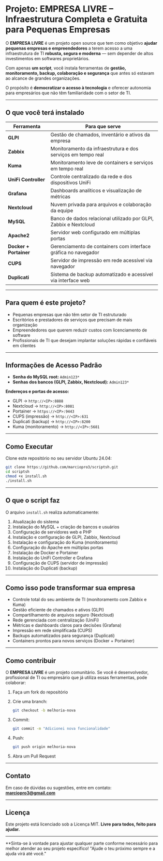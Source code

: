 # Projeto: EMPRESA LIVRE – Infraestrutura Completa e Gratuita para Pequenas Empresas

O **EMPRESA LIVRE** é um projeto open source que tem como objetivo **ajudar pequenas empresas e empreendedores** a terem acesso a uma infraestrutura de TI **robusta, segura e moderna** — sem depender de altos investimentos em softwares proprietários.

Com apenas **um script**, você instala ferramentas de **gestão, monitoramento, backup, colaboração e segurança** que antes só estavam ao alcance de grandes organizações.

O propósito é **democratizar o acesso à tecnologia** e oferecer autonomia para empresários que não têm familiaridade com o setor de TI.

---

## O que você terá instalado

| Ferramenta             | Para que serve                                                   |
| ---------------------- | ---------------------------------------------------------------- |
| **GLPI**               | Gestão de chamados, inventário e ativos da empresa               |
| **Zabbix**             | Monitoramento da infraestrutura e dos serviços em tempo real     |
| **Kuma**               | Monitoramento leve de containers e serviços em tempo real        |
| **UniFi Controller**   | Controle centralizado da rede e dos dispositivos UniFi           |
| **Grafana**            | Dashboards analíticos e visualização de métricas                 |
| **Nextcloud**          | Nuvem privada para arquivos e colaboração da equipe              |
| **MySQL**              | Banco de dados relacional utilizado por GLPI, Zabbix e Nextcloud |
| **Apache2**            | Servidor web configurado em múltiplas portas                     |
| **Docker + Portainer** | Gerenciamento de containers com interface gráfica no navegador   |
| **CUPS**               | Servidor de impressão em rede acessível via navegador            |
| **Duplicati**          | Sistema de backup automatizado e acessível via interface web     |

---

## Para quem é este projeto?

* Pequenas empresas que não têm setor de TI estruturado
* Escritórios e prestadores de serviços que precisam de mais organização
* Empreendedores que querem reduzir custos com licenciamento de software
* Profissionais de TI que desejam implantar soluções rápidas e confiáveis em clientes

---

## Informações de Acesso Padrão

* **Senha do MySQL root:** `Admin123*`
* **Senhas dos bancos (GLPI, Zabbix, Nextcloud):** `Admin123*`

**Endereços e portas de acesso:**

* GLPI → `http://<IP>:8888`
* Nextcloud → `http://<IP>:8081`
* Portainer → `https://<IP>:9443`
* CUPS (impressão) → `http://<IP>:631`
* Duplicati (backup) → `http://<IP>:8200`
* Kuma (monitoramento) → `http://<IP>:5681`

---

## Como Executar

Clone este repositório no seu servidor Ubuntu 24.04:

```bash
git clone https://github.com/marciopro3/scriptsh.git
cd scriptsh
chmod +x install.sh
./install.sh
```

---

## O que o script faz

O arquivo `install.sh` realiza automaticamente:

1. Atualização do sistema
2. Instalação do MySQL + criação de bancos e usuários
3. Configuração de servidores web e PHP
4. Instalação e configuração de GLPI, Zabbix, Nextcloud
5. Instalação e configuração do Kuma (monitoramento)
6. Configuração do Apache em múltiplas portas
7. Instalação de Docker e Portainer
8. Instalação do UniFi Controller e Grafana
9. Configuração de CUPS (servidor de impressão)
10. Instalação do Duplicati (backup)

---

## Como isso pode transformar sua empresa

* Controle total do seu ambiente de TI (monitoramento com Zabbix e Kuma)
* Gestão eficiente de chamados e ativos (GLPI)
* Compartilhamento de arquivos seguro (Nextcloud)
* Rede gerenciada com centralização (UniFi)
* Métricas e dashboards claros para decisões (Grafana)
* Impressão em rede simplificada (CUPS)
* Backups automatizados para segurança (Duplicati)
* Containers prontos para novos serviços (Docker + Portainer)

---

## Como contribuir

O **EMPRESA LIVRE** é um projeto comunitário.
Se você é desenvolvedor, profissional de TI ou empresário que já utiliza essas ferramentas, pode colaborar:

1. Faça um fork do repositório
2. Crie uma branch:

   ```bash
   git checkout -b melhoria-nova
   ```
3. Commit:

   ```bash
   git commit -m "Adicionei nova funcionalidade"
   ```
4. Push:

   ```bash
   git push origin melhoria-nova
   ```
5. Abra um Pull Request

---

## Contato

Em caso de dúvidas ou sugestões, entre em contato:
**[marciopro3@gmail.com](mailto:marciopro3@gmail.com)**

---

## Licença

Este projeto está licenciado sob a Licença MIT.
**Livre para todos, feito para ajudar.**

---

**Sinta-se à vontade para ajustar qualquer parte conforme necessário para melhor atender ao seu projeto específico! "Ajude o teu próximo sempre e a ajuda virá até você."
